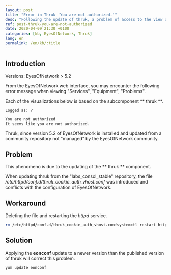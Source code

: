 ```yaml
---
layout: post
title: "Error in Thruk 'You are not authorized.'"
desc: "Following the update of thruk, a problem of access to the view of the components can occur if it is not accompanied by an eonconf update."
ref: post-thruk-you-are-not-authorized
date: 2020-04-09 21:30 +0100
categories: [kb, EyesOfNetwork, Thruk]
lang: en
permalink: /en/kb/:title
---
```


## Introduction

Versions: EyesOfNetwork > 5.2

From the EyesOfNetwork web interface, you may encounter the following error message when viewing "Services", "Equipment", "Problems".

Each of the visualizations below is based on the subcomponent ** thruk **.

```
Logged as: ?

You are not authorized
It seems like you are not authorized.
```

Thruk, since version 5.2 of EyesOfNetwork is installed and updated from a community repository not "managed" by the EyesOfNetwork community.

## Problem

This phenomeno is due to the updating of the ** thruk ** component.

When updating thruk from the "labs_consol_stable" repository, the file */etc/httpd/conf.d/thruk_cookie_auth_vhost.conf* was introduced and conflicts with the configuration of EyesOfNetwork.

## Workaround

Deleting the file and restarting the *httpd* service.

```bash
rm /etc/httpd/conf.d/thruk_cookie_auth_vhost.confsystemctl restart httpd
```

## Solution

Applying the **eonconf** update to a newer version than the published version of thruk will correct this problem.

```bash
yum update eonconf
```